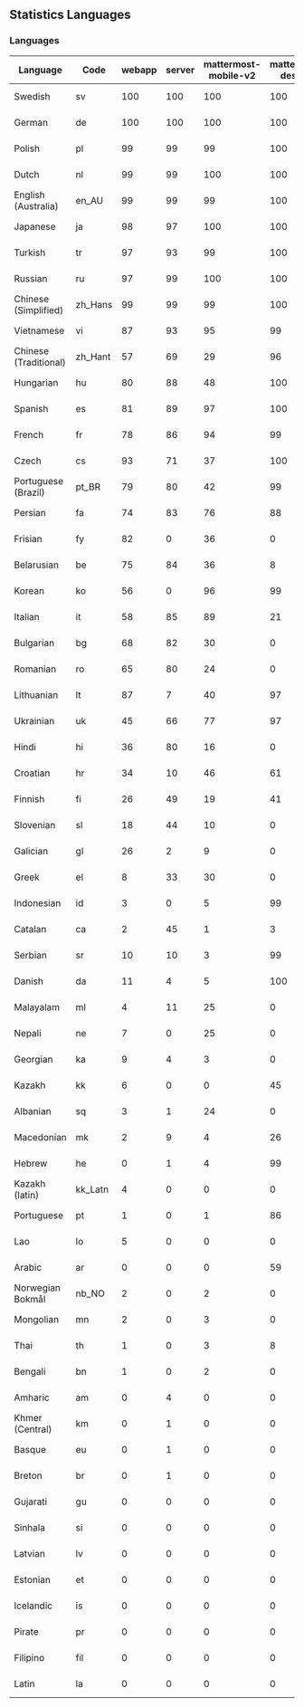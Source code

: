 ## Statistics Languages ##
###  Languages  ###
|Language|Code|webapp|server|mattermost-mobile-v2|mattermost-desktop|playbook-webapp|calls-webapp|Total|Last Modified|
|---|---|---|---|---|---|---|---|---|---|
|Swedish|sv| 100| 100| 100| 100| 0| 100| 99|2024-03-28T21:42:01.832417Z|
|German|de| 100| 100| 100| 100| 0| 98| 99|2024-03-28T13:03:17.560754Z|
|Polish|pl| 99| 99| 99| 100| 0| 98| 99|2024-03-27T23:29:52.383136Z|
|Dutch|nl| 99| 99| 100| 100| 0| 100| 99|2024-03-28T14:36:36.325952Z|
|English (Australia)|en_AU| 99| 99| 99| 100| 0| 0| 99|2024-03-27T19:43:12.101293Z|
|Japanese|ja| 98| 97| 100| 100| 0| 98| 98|2024-03-28T12:07:46.931474Z|
|Turkish|tr| 97| 93| 99| 100| 0| 98| 97|2024-03-27T23:29:55.381987Z|
|Russian|ru| 97| 99| 100| 100| 0| 67| 95|2024-03-27T23:29:53.703786Z|
|Chinese (Simplified)|zh_Hans| 99| 99| 99| 100| 0| 98| 95|2024-03-27T23:29:57.178679Z|
|Vietnamese|vi| 87| 93| 95| 99| 0| 88| 90|2024-03-27T23:29:56.656759Z|
|Chinese (Traditional)|zh_Hant| 57| 69| 29| 96| 0| 14| 87|2024-03-27T23:29:57.525731Z|
|Hungarian|hu| 80| 88| 48| 100| 0| 0| 80|2024-03-27T19:44:20.665916Z|
|Spanish|es| 81| 89| 97| 100| 0| 25| 79|2024-03-27T23:29:48.874917Z|
|French|fr| 78| 86| 94| 99| 0| 51| 79|2024-03-27T23:29:49.352418Z|
|Czech|cs| 93| 71| 37| 100| 0| 96| 78|2024-03-27T23:29:47.727614Z|
|Portuguese (Brazil)|pt_BR| 79| 80| 42| 99| 0| 88| 76|2024-03-27T23:29:52.812100Z|
|Persian|fa| 74| 83| 76| 88| 0| 0| 72|2024-03-27T19:43:32.214651Z|
|Frisian|fy| 82| 0| 36| 0| 0| 0| 71|2024-03-27T19:43:51.961839Z|
|Belarusian|be| 75| 84| 36| 8| 0| 0| 71|2024-03-27T19:42:28.073078Z|
|Korean|ko| 56| 0| 96| 99| 0| 88| 67|2024-03-27T23:29:51.188654Z|
|Italian|it| 58| 85| 89| 21| 0| 21| 67|2024-03-27T23:29:50.158917Z|
|Bulgarian|bg| 68| 82| 30| 0| 0| 0| 65|2024-03-27T19:42:32.976100Z|
|Romanian|ro| 65| 80| 24| 0| 0| 0| 62|2024-03-27T19:46:17.966766Z|
|Lithuanian|lt| 87| 7| 40| 97| 0| 79| 62|2024-03-27T23:29:51.564274Z|
|Ukrainian|uk| 45| 66| 77| 97| 0| 0| 56|2024-03-27T19:47:01.930020Z|
|Hindi|hi| 36| 80| 16| 0| 0| 0| 44|2024-03-27T19:44:10.806161Z|
|Croatian|hr| 34| 10| 46| 61| 0| 96| 35|2024-03-27T23:29:49.752182Z|
|Finnish|fi| 26| 49| 19| 41| 0| 0| 32|2024-03-27T19:43:37.027696Z|
|Slovenian|sl| 18| 44| 10| 0| 0| 0| 22|2024-03-27T19:46:32.751633Z|
|Galician|gl| 26| 2| 9| 0| 0| 0| 17|2024-03-27T19:43:56.707991Z|
|Greek|el| 8| 33| 30| 0| 0| 0| 17|2024-03-27T19:43:07.302974Z|
|Indonesian|id| 3| 0| 5| 99| 0| 0| 14|2024-03-27T19:44:25.336901Z|
|Catalan|ca| 2| 45| 1| 3| 0| 0| 13|2024-03-27T19:42:47.223208Z|
|Serbian|sr| 10| 10| 3| 99| 0| 0| 12|2024-03-27T19:46:42.376746Z|
|Danish|da| 11| 4| 5| 100| 0| 0| 11|2024-03-27T19:42:57.262685Z|
|Malayalam|ml| 4| 11| 25| 0| 0| 0| 9|2024-03-27T19:45:33.527900Z|
|Nepali|ne| 7| 0| 25| 0| 0| 0| 7|2024-03-27T19:45:47.571220Z|
|Georgian|ka| 9| 4| 3| 0| 0| 0| 7|2024-03-27T19:44:44.982389Z|
|Kazakh|kk| 6| 0| 0| 45| 0| 0| 6|2024-03-27T19:44:54.232139Z|
|Albanian|sq| 3| 1| 24| 0| 0| 0| 5|2024-03-27T19:46:37.633563Z|
|Macedonian|mk| 2| 9| 4| 26| 0| 0| 5|2024-03-27T19:45:28.996935Z|
|Hebrew|he| 0| 1| 4| 99| 0| 0| 4|2024-03-27T19:44:06.424995Z|
|Kazakh (latin)|kk_Latn| 4| 0| 0| 0| 0| 0| 4|2024-03-27T19:44:49.460399Z|
|Portuguese|pt| 1| 0| 1| 86| 0| 0| 3|2024-03-27T19:46:13.148953Z|
|Lao|lo| 5| 0| 0| 0| 0| 0| 3|2024-03-27T19:45:14.199123Z|
|Arabic|ar| 0| 0| 0| 59| 0| 0| 2|2024-03-27T19:42:23.363045Z|
|Norwegian Bokmål|nb_NO| 2| 0| 2| 0| 0| 0| 2|2024-03-27T19:45:42.782588Z|
|Mongolian|mn| 2| 0| 3| 0| 0| 0| 2|2024-03-27T19:45:38.378701Z|
|Thai|th| 1| 0| 3| 8| 0| 0| 1|2024-03-27T19:46:52.158430Z|
|Bengali|bn| 1| 0| 2| 0| 0| 0| 1|2024-03-27T19:42:37.241976Z|
|Amharic|am| 0| 4| 0| 0| 0| 0| 1|2024-03-27T19:42:18.824629Z|
|Khmer (Central)|km| 0| 1| 0| 0| 0| 0| 0|2024-03-27T19:44:59.252229Z|
|Basque|eu| 0| 1| 0| 0| 0| 0| 0|2024-03-27T19:43:27.007856Z|
|Breton|br| 0| 1| 0| 0| 0| 0| 0|2024-03-27T19:42:42.197440Z|
|Gujarati|gu| 0| 0| 0| 0| 0| 0| 0|2024-03-27T19:44:01.505837Z|
|Sinhala|si| 0| 0| 0| 0| 0| 0| 0|2024-03-27T19:46:27.897466Z|
|Latvian|lv| 0| 0| 0| 0| 0| 0| 0|2024-03-27T19:45:24.418903Z|
|Estonian|et| 0| 0| 0| 0| 0| 0| 0|2024-03-27T19:43:21.961498Z|
|Icelandic|is| 0| 0| 0| 0| 0| 0| 0|2024-03-27T19:44:30.330475Z|
|Pirate|pr| 0| 0| 0| 0| 0| 0| 0|2024-03-27T19:46:03.274916Z|
|Filipino|fil| 0| 0| 0| 0| 0| 0| 0|2024-03-27T19:43:42.057717Z|
|Latin|la| 0| 0| 0| 0| 0| 0| 0|2024-03-27T19:45:09.951659Z|
